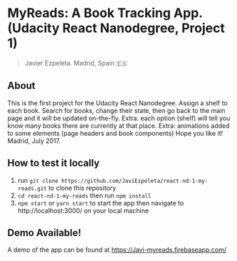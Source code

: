 # MyReads: A Book Tracking App. (Udacity React Nanodegree, Project 1)

> Javier Ezpeleta. Madrid, Spain 🇪🇸

## About

This is the first project for the Udacity React Nanodegree.
Assign a shelf to each book. Search for books, change their state, then go back to the main page and it will be updated on-the-fly.
Extra: each option (shelf) will tell you know many books there are currently at that place.
Extra: animations added to some elements (page headers and book components)
Hope you like it!
Madrid, July 2017.

## How to test it locally

1. run `git clone https://github.com/JaviEzpeleta/react-nd-1-my-reads.git` to clone this repository
2. `cd react-nd-1-my-reads` then run `npm install`
3. `npm start` or `yarn start` to start the app then navigate to http://localhost:3000/ on your local machine

## Demo Available!

A demo of the app can be found at https://Javi-myreads.firebaseapp.com/

